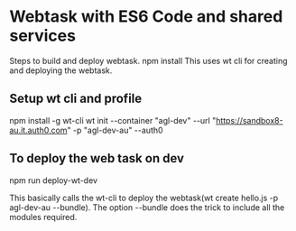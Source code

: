 # Webtask with ES6 Code and shared services
Steps to build and deploy webtask.
npm install
This uses wt cli for creating and deploying the webtask.

## Setup wt cli and profile
npm install -g wt-cli
wt init --container "agl-dev" --url "https://sandbox8-au.it.auth0.com" -p "agl-dev-au" --auth0
##

## To deploy the web task on dev
npm run deploy-wt-dev

This basically calls the wt-cli to deploy the webtask(wt create hello.js -p agl-dev-au --bundle).
The option --bundle does the trick to include all the modules required.



